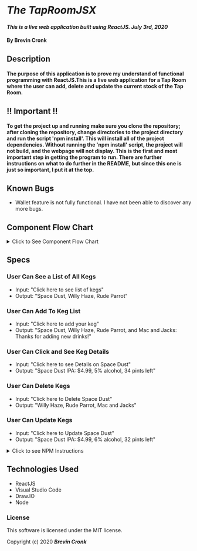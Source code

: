 # _The TapRoomJSX_

#### _This is a live web application built using ReactJS. July 3rd, 2020_

#### By Brevin Cronk

## Description
#### The purpose of this application is to prove my understand of functional programming with ReactJS.This is a live web application for a Tap Room where the user can add, delete and update the current stock of the Tap Room.


## !! Important !!
#### To get the project up and running make sure you clone the repository; after cloning the repository, change directories to the project directory and run the script 'npm install'. This will install all of the project dependencies. Without running the 'npm install' script, the project will not build, and the webpage will not display. This is the first and most important step in getting the program to run. There are further instructions on what to do further in the README, but since this one is just so important, I put it at the top.

## Known Bugs
* Wallet feature is not fully functional. I have not been able to discover any more bugs.


## Component Flow Chart
<details>
<summary>Click to See Component Flow Chart</summary>
<img src="tap-room/img/flowchart.png" width="45%">
</details>

## Specs
### User Can See a List of All Kegs
* Input: "Click here to see list of kegs"
* Output: "Space Dust, Willy Haze, Rude Parrot"

### User Can Add To  Keg List
* Input: "Click here to add your keg"
* Output: "Space Dust, Willy Haze, Rude Parrot, and Mac and Jacks: Thanks for adding new drinks!"

### User Can Click and See Keg Details
* Input: "Click here to see Details on Space Dust"
* Output: "Space Dust IPA: $4.99, 5% alcohol, 34 pints left"

### User Can Delete Kegs
* Input: "Click here to Delete Space Dust"
* Output: "Willy Haze, Rude Parrot, Mac and Jacks"

### User Can Update Kegs
* Input: "Click here to Update Space Dust"
* Output: "Space Dust IPA: $4.99, 6% alcohol, 32 pints left"



<details>
<summary>Click to see NPM Instructions</summary>
This project was bootstrapped with [Create React App](https://github.com/facebook/create-react-app).

## Available Scripts

In the project directory, you can run:

### `npm start`

Runs the app in the development mode.<br />
Open [http://localhost:3000](http://localhost:3000) to view it in the browser.

The page will reload if you make edits.<br />
You will also see any lint errors in the console.

### `npm test`

Launches the test runner in the interactive watch mode.<br />
See the section about [running tests](https://facebook.github.io/create-react-app/docs/running-tests) for more information.

### `npm run build`

Builds the app for production to the `build` folder.<br />
It correctly bundles React in production mode and optimizes the build for the best performance.

The build is minified and the filenames include the hashes.<br />
Your app is ready to be deployed!

See the section about [deployment](https://facebook.github.io/create-react-app/docs/deployment) for more information.

### `npm run eject`

**Note: this is a one-way operation. Once you `eject`, you can’t go back!**

If you aren’t satisfied with the build tool and configuration choices, you can `eject` at any time. This command will remove the single build dependency from your project.

Instead, it will copy all the configuration files and the transitive dependencies (webpack, Babel, ESLint, etc) right into your project so you have full control over them. All of the commands except `eject` will still work, but they will point to the copied scripts so you can tweak them. At this point you’re on your own.

You don’t have to ever use `eject`. The curated feature set is suitable for small and middle deployments, and you shouldn’t feel obligated to use this feature. However we understand that this tool wouldn’t be useful if you couldn’t customize it when you are ready for it.

## Learn More

You can learn more in the [Create React App documentation](https://facebook.github.io/create-react-app/docs/getting-started).

To learn React, check out the [React documentation](https://reactjs.org/).

### Code Splitting

This section has moved here: https://facebook.github.io/create-react-app/docs/code-splitting

### Analyzing the Bundle Size

This section has moved here: https://facebook.github.io/create-react-app/docs/analyzing-the-bundle-size

### Making a Progressive Web App

This section has moved here: https://facebook.github.io/create-react-app/docs/making-a-progressive-web-app

### Advanced Configuration

This section has moved here: https://facebook.github.io/create-react-app/docs/advanced-configuration

### Deployment

This section has moved here: https://facebook.github.io/create-react-app/docs/deployment

### `npm run build` fails to minify

This section has moved here: https://facebook.github.io/create-react-app/docs/troubleshooting#npm-run-build-fails-to-minify
</details>


## Technologies Used
* ReactJS
* Visual Studio Code
* Draw.IO
* Node

### License
This software is licensed under the MIT license.


Copyright (c) 2020 **_Brevin Cronk_**




